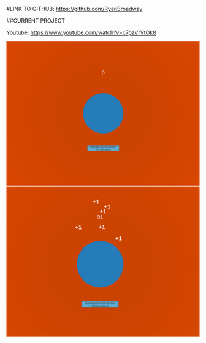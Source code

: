 #LINK TO GITHUB: https://github.com/RyanBroadway

##CURRENT PROJECT

Youtube: https://www.youtube.com/watch?v=c7pzVrVtOk8

<img src="image/game1.PNG" alt="" class="inline"/>


<img src="image/game2.PNG" alt="" class="inline"/>

